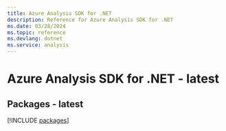 ```yaml
---
title: Azure Analysis SDK for .NET
description: Reference for Azure Analysis SDK for .NET
ms.date: 03/28/2024
ms.topic: reference
ms.devlang: dotnet
ms.service: analysis
---
```

# Azure Analysis SDK for .NET - latest
## Packages - latest
[!INCLUDE [packages](analysis-index.md)]